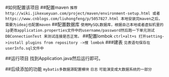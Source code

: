 #如何配置该项目
##配置maven
``推荐 http://wiki.jikexueyuan.com/project/maven/environment-setup.html
或者 https://www.cnblogs.com/liuhongfeng/p/5057827.html 本地安装完maven之后，
需要为ideaj也配置maven``
##配置数据库
``使用MySQL数据库，根据自己本地或者虚拟机里的ip更改application.properties文件中的username/password然后跑一下单元测试DBConnectionTest
来测试连接是否正常。``
##配置lombok
``ctrl+alt+s 打开setting->install plugins from repository ->搜 lombok``
###建表
``见表语句保存在userInfo.sql文件中``

##运行项目
找到Application.java然后运行即可。

##后续添加的功能
`mybatis多数据源配置模块`
`日志`
`可能演变成大数据系统的一部分`
